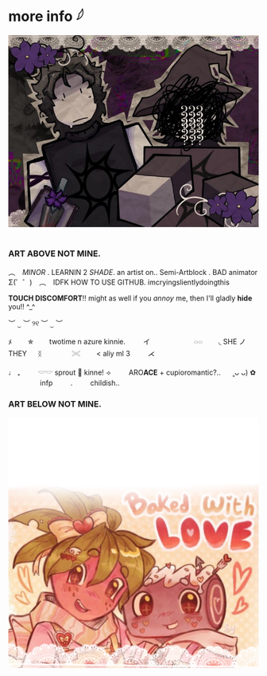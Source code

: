 # more info 𓆪
![image alt](https://github.com/OhMySpawn/OhMySpawn/blob/8f73055483536346ae9b55d51ea63993eb96f152/d11e3fed308b5c3d6a71aa193f7e29c8.jpg) 
⠀


### ART ABOVE NOT MINE. 

︵⠀ _MINOR_ . LEARNIN 2 *SHADE*. 
an artist on.. Semi-Artblock . BAD animator Σ(゜゜)
⠀︵⠀ IDFK HOW TO USE GITHUB. imcryingslientlydoingthis

**TOUCH DISCOMFORT**!! might as well if you *annoy* me, then I'll gladly **hide** you!! ^_^


︶ ⏝ ︶ ୨୧ ︶ ⏝ ︶

    
   ﾒ　 　✯　　 twotime n azure kinnie. 　　  イ
　　　　  𓏏𓏏  　◟  SHE  ノ THEY 　 ᛝ
　　　　𓏵　  　< aliy ml 3 　 　⋌


♩      ₊ 　　   𓎟𓎟          sprout    🌱    kinne! 
      ⟢ 　　   ARO**ACE**   +   cupioromantic?..⠀   ⠀˳ᴗ ᴗ)
 ✿  　　  　　       infp  　　   . 　　   childish.. 


### ART BELOW NOT MINE. 
![image alt](https://github.com/OhMySpawn/READ.ME/blob/303066db65d1cd9d66cb62aa8751b98b402b8048/Untitled84_20250419075055.png) 
